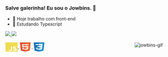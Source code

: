 ### Salve galerinha! Eu sou o Jowbins. 👋


- 🔭 Hoje trabalho com front-end
- 🌱 Estudando Typescript 

<div>
  <a href="https://linktr.ee/jowbins">
  <img height="180em" src="https://github-readme-stats.vercel.app/api?username=jowbins&show_icons=true&theme=synthwave&include_all_commits=true&count_private=true"/>
  <img height="180em" src="https://github-readme-stats.vercel.app/api/top-langs/?username=jowbins&layout=compact&langs_count=16&theme=synthwave"/>
</div>
  
<div style="display: inline_block"><br>
  <img align="center" alt="jowbins-Js" height="30" width="40" src="https://raw.githubusercontent.com/devicons/devicon/master/icons/javascript/javascript-plain.svg">
  <img align="center" alt="jowbins-HTML" height="30" width="40" src="https://raw.githubusercontent.com/devicons/devicon/master/icons/html5/html5-original.svg">
  <img align="center" alt="jowbins-CSS" height="30" width="40" src="https://raw.githubusercontent.com/devicons/devicon/master/icons/css3/css3-original.svg">
  
  <img align="right" alt="jowbins-gif" src="https://drive.google.com/file/d/1QGLAB6FClab5PZEtb3DzkkzpDVNYvcrr/view?usp=sharing">
</div>
